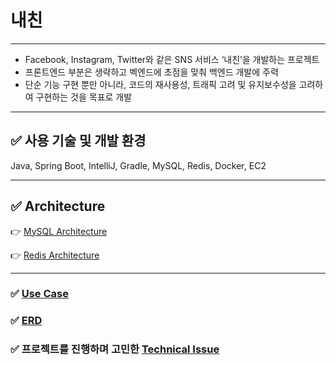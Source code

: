 # 내친

*** 

* Facebook, Instagram, Twitter와 같은 SNS 서비스 ‘내친’을 개발하는 프로젝트
* 프론트엔드 부분은 생략하고 벡엔드에 초점을 맞춰 백엔드 개발에 주력
* 단순 기능 구현 뿐만 아니라, 코드의 재사용성, 트래픽 고려 및 유지보수성을 고려하여 구현하는 것을 목표로 개발

***

## ✅ 사용 기술 및 개발 환경

Java, Spring Boot, IntelliJ, Gradle, MySQL, Redis, Docker, EC2

***

## ✅ Architecture 

👉 [MySQL Architecture](https://github.com/JinDDung2/sns-practice/wiki/MySQL-Architecture)

👉 [Redis Architecture](https://github.com/JinDDung2/sns-practice/wiki/Redis-Architecture)

***

### ✅ [Use Case](https://github.com/JinDDung2/sns-practice/wiki/Use-Case)

### ✅ [ERD](https://github.com/JinDDung2/sns-practice/wiki/ERD)


### ✅ 프로젝트를 진행하며 고민한 [Technical Issue](https://github.com/JinDDung2/sns-practice/wiki/Technical-Issue)